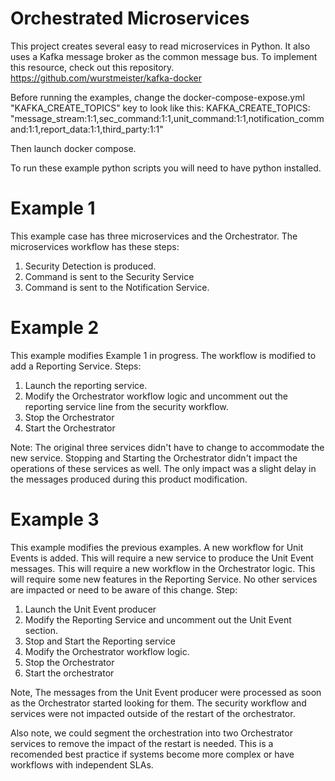 Orchestrated Microservices
==========================

This project creates several easy to read microservices in Python. It also uses a Kafka message broker as the common message bus. To implement this resource, check out this repository. https://github.com/wurstmeister/kafka-docker

Before running the examples, change the docker-compose-expose.yml "KAFKA_CREATE_TOPICS" key to look like this:
      KAFKA_CREATE_TOPICS: "message_stream:1:1,sec_command:1:1,unit_command:1:1,notification_command:1:1,report_data:1:1,third_party:1:1"

Then launch docker compose.

To run these example python scripts you will need to have python installed. 

Example 1
=========

This example case has three microservices and the Orchestrator. The microservices workflow has these steps:
1. Security Detection is produced.
2. Command is sent to the Security Service
3. Command is sent to the Notification Service.

Example 2
=========
This example modifies Example 1 in progress. 
The workflow is modified to add a Reporting Service.
Steps:
1. Launch the reporting service. 
2. Modify the Orchestrator workflow logic and uncomment out the reporting service line from the security workflow.
3. Stop the Orchestrator
4. Start the Orchestrator

Note: The original three services didn't have to change to accommodate the new service. Stopping and Starting the Orchestrator didn't impact the operations of these services as well. The only impact was a slight delay in the messages produced during this product modification.

Example 3
=========
This example modifies the previous examples.
A new workflow for Unit Events is added.
This will require a new service to produce the Unit Event messages.
This will require a new workflow in the Orchestrator logic. 
This will require some new features in the Reporting Service.
No other services are impacted or need to be aware of this change.
Step:
1. Launch the Unit Event producer
2. Modify the Reporting Service and uncomment out the Unit Event section.
3. Stop and Start the Reporting service
4. Modify the Orchestrator workflow logic.
5. Stop the Orchestrator
6. Start the orchestrator

Note, The messages from the Unit Event producer were processed as soon as the Orchestrator started looking for them. 
The security workflow and services were not impacted outside of the restart of the orchestrator. 

Also note, we could segment the orchestration into two Orchestrator services to remove the impact of the restart is needed. This is a recomended best practice if systems become more complex or have workflows with independent SLAs.

